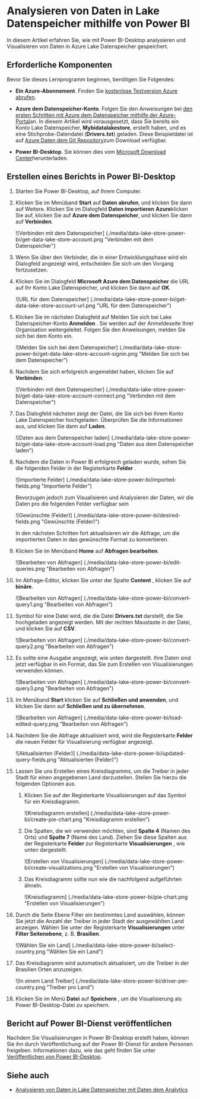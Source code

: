 <properties
   pageTitle="Analysieren von Daten in Lake Datenspeicher mithilfe von Power BI | Microsoft Azure"
   description="Verwenden von Power BI Azure Lake Datenspeicher gehörende Kehrmatrix Datenanalyse"
   services="data-lake-store" 
   documentationCenter=""
   authors="nitinme"
   manager="jhubbard"
   editor="cgronlun"/>

<tags
   ms.service="data-lake-store"
   ms.devlang="na"
   ms.topic="article"
   ms.tgt_pltfrm="na"
   ms.workload="big-data"
   ms.date="10/05/2016"
   ms.author="nitinme"/>

# <a name="analyze-data-in-data-lake-store-by-using-power-bi"></a>Analysieren von Daten in Lake Datenspeicher mithilfe von Power BI

In diesem Artikel erfahren Sie, wie mit Power BI-Desktop analysieren und Visualisieren von Daten in Azure Lake Datenspeicher gespeichert.

## <a name="prerequisites"></a>Erforderliche Komponenten

Bevor Sie dieses Lernprogramm beginnen, benötigen Sie Folgendes:

- **Ein Azure-Abonnement**. Finden Sie [kostenlose Testversion Azure abrufen](https://azure.microsoft.com/pricing/free-trial/).

- **Azure dem Datenspeicher-Konto**. Folgen Sie den Anweisungen bei [den ersten Schritten mit Azure dem Datenspeicher mithilfe der Azure-Portal](data-lake-store-get-started-portal.md)an. In diesem Artikel wird vorausgesetzt, dass Sie bereits ein Konto Lake Datenspeicher, **Mybidatalakestore**, erstellt haben, und es eine Stichprobe-Datendatei (**Drivers.txt**) geladen. Diese Beispieldatei ist auf [Azure Daten dem Git Repository](https://github.com/Azure/usql/tree/master/Examples/Samples/Data/AmbulanceData/Drivers.txt)zum Download verfügbar.

- **Power BI-Desktop**. Sie können dies vom [Microsoft Download Center](https://www.microsoft.com/en-us/download/details.aspx?id=45331)herunterladen. 


## <a name="create-a-report-in-power-bi-desktop"></a>Erstellen eines Berichts in Power BI-Desktop

1. Starten Sie Power BI-Desktop, auf Ihrem Computer.

2. Klicken Sie im Menüband **Start** auf **Daten abrufen**, und klicken Sie dann auf Weitere. Klicken Sie im Dialogfeld **Daten importieren** **Azure**klicken Sie auf, klicken Sie auf **Azure dem Datenspeicher**, und klicken Sie dann auf **Verbinden**.

    ![Verbinden mit dem Datenspeicher] (./media/data-lake-store-power-bi/get-data-lake-store-account.png "Verbinden mit dem Datenspeicher")

3. Wenn Sie über den Verbinder, die in einer Entwicklungsphase wird ein Dialogfeld angezeigt wird, entscheiden Sie sich um den Vorgang fortzusetzen.

4. Klicken Sie im Dialogfeld **Microsoft Azure dem Datenspeicher** die URL auf Ihr Konto Lake Datenspeicher, und klicken Sie dann auf **OK**.

    ![URL für dem Datenspeicher] (./media/data-lake-store-power-bi/get-data-lake-store-account-url.png "URL für dem Datenspeicher")

5. Klicken Sie im nächsten Dialogfeld auf Melden Sie sich bei Lake Datenspeicher-Konto **Anmelden** . Sie werden auf der Anmeldeseite Ihrer Organisation weitergeleitet. Folgen Sie den Anweisungen, melden Sie sich bei dem Konto ein.

    ![Melden Sie sich bei dem Datenspeicher] (./media/data-lake-store-power-bi/get-data-lake-store-account-signin.png "Melden Sie sich bei dem Datenspeicher")

6. Nachdem Sie sich erfolgreich angemeldet haben, klicken Sie auf **Verbinden**.

    ![Verbinden mit dem Datenspeicher] (./media/data-lake-store-power-bi/get-data-lake-store-account-connect.png "Verbinden mit dem Datenspeicher")

7. Das Dialogfeld nächsten zeigt der Datei, die Sie sich bei Ihrem Konto Lake Datenspeicher hochgeladen. Überprüfen Sie die Informationen aus, und klicken Sie dann auf **Laden**.

    ![Daten aus dem Datenspeicher laden] (./media/data-lake-store-power-bi/get-data-lake-store-account-load.png "Daten aus dem Datenspeicher laden")

8. Nachdem die Daten in Power BI erfolgreich geladen wurde, sehen Sie die folgenden Felder in der Registerkarte **Felder** .

    ![Importierte Felder] (./media/data-lake-store-power-bi/imported-fields.png "Importierte Felder")

    Bevorzugen jedoch zum Visualisieren und Analysieren der Daten, wir die Daten pro die folgenden Felder verfügbar sein

    ![Gewünschte (Felder)] (./media/data-lake-store-power-bi/desired-fields.png "Gewünschte (Felder)")

    In den nächsten Schritten fort aktualisieren wir die Abfrage, um die importierten Daten in das gewünschte Format zu konvertieren.

9. Klicken Sie im Menüband **Home** auf **Abfragen bearbeiten**.

    ![Bearbeiten von Abfragen] (./media/data-lake-store-power-bi/edit-queries.png "Bearbeiten von Abfragen")

10. Im Abfrage-Editor, klicken Sie unter der Spalte **Content** , klicken Sie auf **binäre**.

    ![Bearbeiten von Abfragen] (./media/data-lake-store-power-bi/convert-query1.png "Bearbeiten von Abfragen")

11. Symbol für eine Datei wird, die die Datei **Drivers.txt** darstellt, die Sie hochgeladen angezeigt werden. Mit der rechten Maustaste in der Datei, und klicken Sie auf **CSV**.  

    ![Bearbeiten von Abfragen] (./media/data-lake-store-power-bi/convert-query2.png "Bearbeiten von Abfragen")

12. Es sollte eine Ausgabe angezeigt, wie unten dargestellt. Ihre Daten sind jetzt verfügbar in ein Format, das Sie zum Erstellen von Visualisierungen verwenden können.

    ![Bearbeiten von Abfragen] (./media/data-lake-store-power-bi/convert-query3.png "Bearbeiten von Abfragen")

13. Im Menüband **Start** klicken Sie auf **Schließen und anwenden**, und klicken Sie dann auf **Schließen und zu übernehmen**.

    ![Bearbeiten von Abfragen] (./media/data-lake-store-power-bi/load-edited-query.png "Bearbeiten von Abfragen")

14. Nachdem Sie die Abfrage aktualisiert wird, wird die Registerkarte **Felder** die neuen Felder für Visualisierung verfügbar angezeigt.

    ![Aktualisierten (Felder)] (./media/data-lake-store-power-bi/updated-query-fields.png "Aktualisierten (Felder)")

15. Lassen Sie uns Erstellen eines Kreisdiagramms, um die Treiber in jeder Stadt für einen angegebenen Land darzustellen. Stellen Sie hierzu die folgenden Optionen aus.

    1. Klicken Sie auf der Registerkarte Visualisierungen auf das Symbol für ein Kreisdiagramm.

        ![Kreisdiagramm erstellen] (./media/data-lake-store-power-bi/create-pie-chart.png "Kreisdiagramm erstellen")

    2. Die Spalten, die wir verwenden möchten, sind **Spalte 4** (Namen des Orts) und **Spalte 7** (Name des Land). Ziehen Sie diese Spalten aus der Registerkarte **Felder** zur Registerkarte **Visualisierungen** , wie unten dargestellt.

        ![Erstellen von Visualisierungen] (./media/data-lake-store-power-bi/create-visualizations.png "Erstellen von Visualisierungen")

    3. Das Kreisdiagramm sollte nun wie die nachfolgend aufgeführten ähneln.

        ![Kreisdiagramm] (./media/data-lake-store-power-bi/pie-chart.png "Erstellen von Visualisierungen")

16. Durch die Seite Ebene Filter ein bestimmtes Land auswählen, können Sie jetzt die Anzahl der Treiber in jeder Stadt der ausgewählten Land anzeigen. Wählen Sie unter der Registerkarte **Visualisierungen** unter **Filter Seitenebene**, z. B. **Brasilien**.

    ![Wählen Sie ein Land] (./media/data-lake-store-power-bi/select-country.png "Wählen Sie ein Land")

17. Das Kreisdiagramm wird automatisch aktualisiert, um die Treiber in der Brasilien Orten anzuzeigen.

    ![In einem Land Treiber] (./media/data-lake-store-power-bi/driver-per-country.png "Treiber pro Land")

18. Klicken Sie im Menü **Datei** auf **Speichern** , um die Visualisierung als Power BI-Desktop-Datei zu speichern.

## <a name="publish-report-to-power-bi-service"></a>Bericht auf Power BI-Dienst veröffentlichen

Nachdem Sie Visualisierungen in Power BI-Desktop erstellt haben, können Sie ihn durch Veröffentlichung auf der Power BI-Dienst für andere Personen freigeben. Informationen dazu, wie das geht finden Sie unter [Veröffentlichen von Power BI-Desktop](https://powerbi.microsoft.com/documentation/powerbi-desktop-upload-desktop-files/).

## <a name="see-also"></a>Siehe auch

* [Analysieren von Daten in Lake Datenspeicher mit Daten dem Analytics](../data-lake-analytics/data-lake-analytics-get-started-portal.md)
